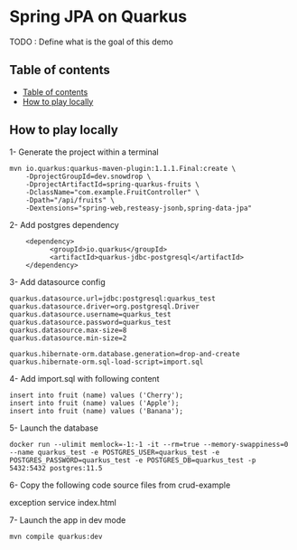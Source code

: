 # Spring JPA on Quarkus

TODO : Define what is the goal of this demo

## Table of contents

  * [Table of contents](#table-of-contents)
  * [How to play locally](#how-to-play-locally)

## How to play locally

1- Generate the project within a terminal
```
mvn io.quarkus:quarkus-maven-plugin:1.1.1.Final:create \
    -DprojectGroupId=dev.snowdrop \
    -DprojectArtifactId=spring-quarkus-fruits \
    -DclassName="com.example.FruitController" \
    -Dpath="/api/fruits" \
    -Dextensions="spring-web,resteasy-jsonb,spring-data-jpa"
```

2- Add postgres dependency
```
    <dependency>
          <groupId>io.quarkus</groupId>
          <artifactId>quarkus-jdbc-postgresql</artifactId>
    </dependency>
```

3- Add datasource config

```
quarkus.datasource.url=jdbc:postgresql:quarkus_test
quarkus.datasource.driver=org.postgresql.Driver
quarkus.datasource.username=quarkus_test
quarkus.datasource.password=quarkus_test
quarkus.datasource.max-size=8
quarkus.datasource.min-size=2

quarkus.hibernate-orm.database.generation=drop-and-create
quarkus.hibernate-orm.sql-load-script=import.sql
```

4- Add import.sql with following content
```
insert into fruit (name) values ('Cherry');
insert into fruit (name) values ('Apple');
insert into fruit (name) values ('Banana');
```

5- Launch the database
```
docker run --ulimit memlock=-1:-1 -it --rm=true --memory-swappiness=0 --name quarkus_test -e POSTGRES_USER=quarkus_test -e POSTGRES_PASSWORD=quarkus_test -e POSTGRES_DB=quarkus_test -p 5432:5432 postgres:11.5
```

6- Copy the following code source files from crud-example

exception
service
index.html

7- Launch the app in dev mode
```
mvn compile quarkus:dev
```


